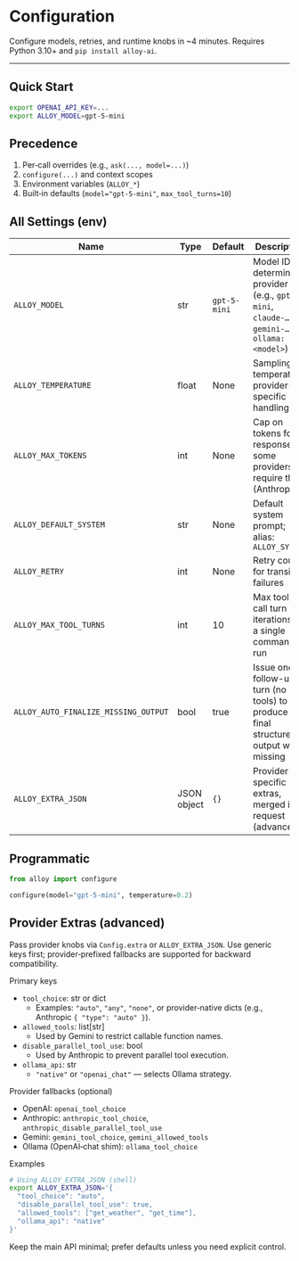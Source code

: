 # Configuration

Configure models, retries, and runtime knobs in ~4 minutes. Requires Python 3.10+ and `pip install alloy-ai`.

---

## Quick Start

```bash
export OPENAI_API_KEY=...
export ALLOY_MODEL=gpt-5-mini
```

## Precedence

1. Per‑call overrides (e.g., `ask(..., model=...)`)
2. `configure(...)` and context scopes
3. Environment variables (`ALLOY_*`)
4. Built‑in defaults (`model="gpt-5-mini"`, `max_tool_turns=10`)

## All Settings (env)

| Name | Type | Default | Description |
|------|------|---------|-------------|
| `ALLOY_MODEL` | str | `gpt-5-mini` | Model ID; determines provider (e.g., `gpt-5-mini`, `claude-…`, `gemini-…`, `ollama:<model>`) |
| `ALLOY_TEMPERATURE` | float | None | Sampling temperature; provider-specific handling |
| `ALLOY_MAX_TOKENS` | int | None | Cap on tokens for responses; some providers require this (Anthropic) |
| `ALLOY_DEFAULT_SYSTEM` | str | None | Default system prompt; alias: `ALLOY_SYSTEM` |
| `ALLOY_RETRY` | int | None | Retry count for transient failures |
| `ALLOY_MAX_TOOL_TURNS` | int | 10 | Max tool-call turn iterations in a single command run |
| `ALLOY_AUTO_FINALIZE_MISSING_OUTPUT` | bool | true | Issue one follow-up turn (no tools) to produce final structured output when missing |
| `ALLOY_EXTRA_JSON` | JSON object | `{}` | Provider-specific extras, merged into request (advanced) |

## Programmatic

```python
from alloy import configure

configure(model="gpt-5-mini", temperature=0.2)
```

## Provider Extras (advanced)

Pass provider knobs via `Config.extra` or `ALLOY_EXTRA_JSON`. Use generic keys first; provider‑prefixed fallbacks are supported for backward compatibility.

Primary keys
- `tool_choice`: str or dict
  - Examples: `"auto"`, `"any"`, `"none"`, or provider‑native dicts (e.g., Anthropic `{ "type": "auto" }`).
- `allowed_tools`: list[str]
  - Used by Gemini to restrict callable function names.
- `disable_parallel_tool_use`: bool
  - Used by Anthropic to prevent parallel tool execution.
- `ollama_api`: str
  - `"native"` or `"openai_chat"` — selects Ollama strategy.

Provider fallbacks (optional)
- OpenAI: `openai_tool_choice`
- Anthropic: `anthropic_tool_choice`, `anthropic_disable_parallel_tool_use`
- Gemini: `gemini_tool_choice`, `gemini_allowed_tools`
- Ollama (OpenAI‑chat shim): `ollama_tool_choice`

Examples
```bash
# Using ALLOY_EXTRA_JSON (shell)
export ALLOY_EXTRA_JSON='{
  "tool_choice": "auto",
  "disable_parallel_tool_use": true,
  "allowed_tools": ["get_weather", "get_time"],
  "ollama_api": "native"
}'
```

Keep the main API minimal; prefer defaults unless you need explicit control.
